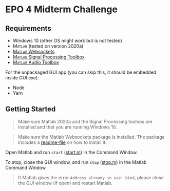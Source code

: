 # EPO 4 Midterm Challenge

## Requirements

- Windows 10 (other OS might work but is not tested)
- <span style='font-variant: small-caps;'>Matlab</span> (tested on version 2020a)
- <a href='https://www.mathworks.com/matlabcentral/fileexchange/50040-jebej-matlabwebsocket'><span style='font-variant: small-caps;'>Matlab</span> Websockets</a>
- <a href='https://nl.mathworks.com/products/signal.html'><span style='font-variant: small-caps;'>Matlab</span> Signal Processing Toolbox</a>
- <a href='https://www.mathworks.com/products/audio.html'><span style='font-variant: small-caps;'>Matlab</span> Audio Toolbox</a>

For the unpackaged GUI app (you can skip this, it should be embedded inside GUI.exe):

- Node
- Yarn

## Getting Started

> Make sure Matlab 2020a and the Signal Processing toolbox are installed and that you are running Windows 10.

> Make sure the Matlab Websockets package is installed. The package includes a [readme-file](./MatlabWebSocket/README.md) on how to install it.

Open Matlab and run `start` ([start.m](./start.m)) in the Command Window.

To stop, close the GUI window, and run `stop` ([stop.m](./stop.m)) in the Matlab Command Window.

> If Matlab gives the error `Address already in use: bind`, please close the GUI window (if open) and restart Matlab.
